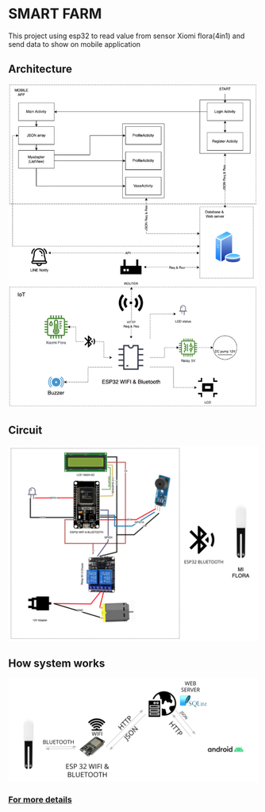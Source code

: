 
<h1>SMART FARM</h1>
<span> This project using esp32 to read value from sensor Xiomi flora(4in1) and send data to show on mobile application</sapn>
<h2>Architecture</h2>
<img src="image/Screen Shot 2566-01-21 at 14.07.28.png" alt="Architec">
<span></span>
<h2>Circuit</h2>
<img src="image/Screen Shot 2566-01-21 at 14.07.42.png" alt="Architec">
<h2>How system works</h2>
<img src="image/Screen Shot 2566-01-21 at 14.07.53.png" alt="Architec">
<h3><a href="https://docs.google.com/presentation/d/1V9Y00AwUXaEN_PK-5ec6O1ipG0piUS0YHjk8_5DUeAU/edit#slide=id.g125cf1b1f37_2_72"> For more details </a></h3>
